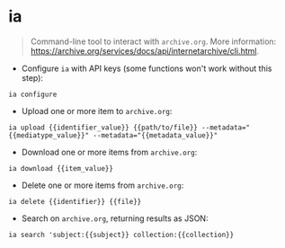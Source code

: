 # ia

> Command-line tool to interact with `archive.org`.
> More information: <https://archive.org/services/docs/api/internetarchive/cli.html>.

- Configure `ia` with API keys (some functions won't work without this step):

`ia configure`

- Upload one or more item to `archive.org`:

`ia upload {{identifier_value}} {{path/to/file}} --metadata="{{mediatype_value}}" --metadata="{{metadata_value}}"`

- Download one or more items from `archive.org`:

`ia download {{item_value}}`

- Delete one or more items from `archive.org`:

`ia delete {{identifier}} {{file}}`

- Search on `archive.org`, returning results as JSON:

`ia search 'subject:{{subject}} collection:{{collection}}`
